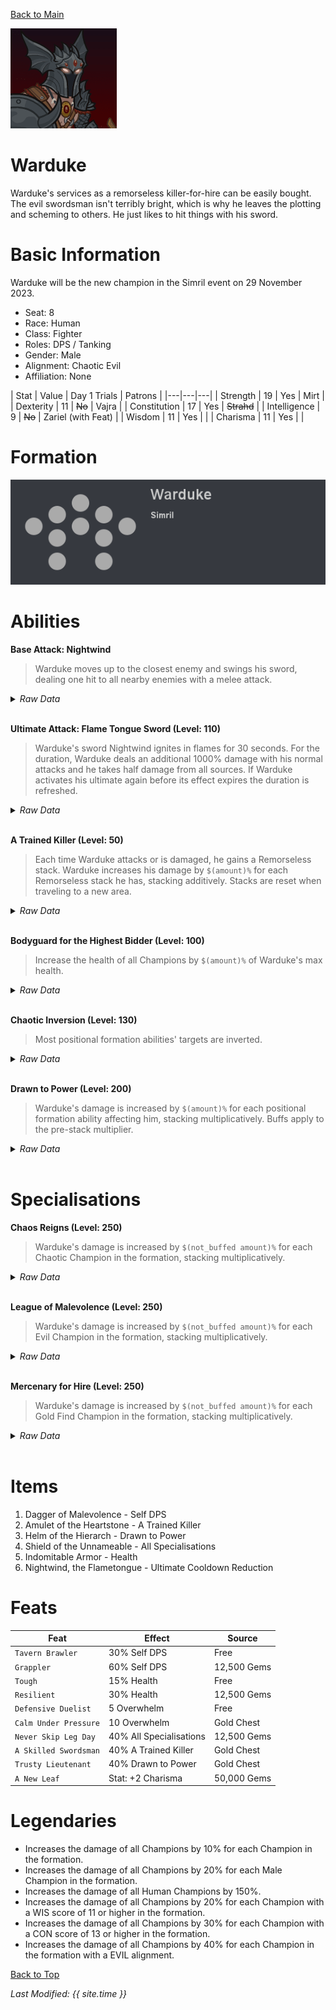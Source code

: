 [Back to Main](index.md)


![Profile Picture](images/portrait_warduke.png)

# Warduke

Warduke's services as a remorseless killer-for-hire can be easily bought. The evil swordsman isn't terribly bright, which is why he leaves the plotting and scheming to others. He just likes to hit things with his sword.

# Basic Information

Warduke will be the new champion in the Simril event on 29 November 2023.

* Seat: 8
* Race: Human
* Class: Fighter
* Roles: DPS / Tanking
* Gender: Male
* Alignment: Chaotic Evil
* Affiliation: None

| Stat | Value | Day 1 Trials | Patrons |
|---|---|---|
| Strength | 19 | Yes | Mirt |
| Dexterity | 11 | ~~No~~ | Vajra |
| Constitution | 17 | Yes | ~~Strahd~~ |
| Intelligence | 9 | ~~No~~ | Zariel (with Feat) |
| Wisdom | 11 | Yes | |
| Charisma | 11 | Yes | |

# Formation

![Formation Layout](images/formation_warduke.png)

# Abilities

**Base Attack: Nightwind**
> Warduke moves up to the closest enemy and swings his sword, dealing one hit to all nearby enemies with a melee attack.
<details><summary><em>Raw Data</em></summary>
<p>
<pre>
{
    "description": "Warduke moves up to the closest enemy and swings his sword, dealing one hit to all nearby enemies with a melee attack.",
    "long_description": "",
    "damage_modifier": 1,
    "damage_types": ["melee"],
    "graphic_id": 0,
    "target": "front",
    "aoe_radius": 150,
    "tags": [
        "melee",
        "aoe"
    ],
    "num_targets": 1,
    "animations": [{
        "damage_frame": 2,
        "jump_sound": 30,
        "sound_frames": {"2": 194},
        "target_offset_x": -34,
        "type": "melee_attack"
    }],
    "name": "Nightwind",
    "cooldown": 5,
    "id": 574
}
</pre>
</p>
</details>
<br />

**Ultimate Attack: Flame Tongue Sword (Level: 110)**
> Warduke's sword Nightwind ignites in flames for 30 seconds. For the duration, Warduke deals an additional 1000% damage with his normal attacks and he takes half damage from all sources. If Warduke activates his ultimate again before its effect expires the duration is refreshed.
<details><summary><em>Raw Data</em></summary>
<p>
<pre>
{
    "description": "Warduke's sword ignites in flames for 30 seconds. Warduke deals additional damage and takes half damage.",
    "long_description": "Warduke's sword Nightwind ignites in flames for 30 seconds. For the duration, Warduke deals an additional 1000% damage with his normal attacks and he takes half damage from all sources. If Warduke activates his ultimate again before its effect expires the duration is refreshed.",
    "damage_modifier": 1,
    "damage_types": ["magic"],
    "graphic_id": 16906,
    "target": "none",
    "aoe_radius": 0,
    "tags": ["ultimate"],
    "num_targets": 0,
    "animations": [{
        "duration": 30,
        "ultimate": "warduke",
        "animation_sequence_name": "ultimate",
        "type": "ultimate_attack",
        "no_damage_display": true
    }],
    "name": "Flame Tongue Sword",
    "cooldown": 120,
    "id": 575
}
</pre>
</p>
</details>
<br />

**A Trained Killer (Level: 50)**
> Each time Warduke attacks or is damaged, he gains a Remorseless stack. Warduke increases his damage by `$(amount)%` for each Remorseless stack he has, stacking additively. Stacks are reset when traveling to a new area.
<details><summary><em>Raw Data</em></summary>
<p>
<pre>
{
    "static_dps_mult": null,
    "required_level": 50,
    "effect": "effect_def,1269",
    "tip_text": "Every time warduke attacks or is damaged, he deals more damage on his next attack. This bonus resets when changing areas.",
    "name": "A Trained Killer",
    "id": 9615,
    "hero_id": 116,
    "upgrade_type": "unlock_ability",
    "default_enabled": 1,
    "required_upgrade_id": 0
}
{
    "effect_keys": [{
        "stack_title": "Remorseless Stacks",
        "stacks_multiply": false,
        "show_bonus": true,
        "effect_string": "hero_dps_multiplier_mult,100",
        "more_triggers": [
            {
                "action": {"type": "add_stack"},
                "trigger": "hero_attacked",
                "target": "self_slot"
            },
            {
                "action": {"type": "reset"},
                "trigger": "area_changed"
            }
        ],
        "stacks_on_trigger": "owner_attack"
    }],
    "requirements": "",
    "description": {"desc": "Each time $(source_hero) attacks or is damaged, he gains a Remorseless stack. $(source_hero) increases his damage by $(amount)% for each Remorseless stack he has, stacking additively. Stacks are reset when traveling to a new area."},
    "id": 1269,
    "flavour_text": "",
    "graphic_id": 16900,
    "properties": {
        "is_formation_ability": true,
        "owner_use_outgoing_description": true
    }
}
</pre>
</p>
</details>
<br />

**Bodyguard for the Highest Bidder (Level: 100)**
> Increase the health of all Champions by `$(amount)%` of Warduke's max health.
<details><summary><em>Raw Data</em></summary>
<p>
<pre>
{
    "static_dps_mult": null,
    "required_level": 100,
    "effect": "effect_def,1270",
    "name": "Bodyguard for the Highest Bidder",
    "id": 9616,
    "hero_id": 116,
    "upgrade_type": "unlock_ability",
    "default_enabled": 1,
    "required_upgrade_id": 0
}
{
    "effect_keys": [{
        "off_when_benched": true,
        "effect_string": "increase_health_by_source_percent,25",
        "targets": ["other"]
    }],
    "requirements": "",
    "description": {"desc": "Increase the health of all Champions by $(amount)% of $(source_hero)'s max health."},
    "id": 1270,
    "flavour_text": "",
    "graphic_id": 16901,
    "properties": {
        "is_formation_ability": true,
        "owner_use_outgoing_description": true
    }
}
</pre>
</p>
</details>
<br />

**Chaotic Inversion (Level: 130)**
> Most positional formation abilities' targets are inverted.
<details><summary><em>Raw Data</em></summary>
<p>
<pre>
{
    "static_dps_mult": null,
    "required_level": 130,
    "effect": "effect_def,1271",
    "tip_text": "Warduke inverts the targets of many positional formation abilities, opening up completely new formations.",
    "name": "Chaotic Inversion",
    "id": 9617,
    "hero_id": 116,
    "upgrade_type": "unlock_ability",
    "default_enabled": 1,
    "required_upgrade_id": 0
}
{
    "effect_keys": [{
        "off_when_benched": true,
        "effect_string": "invert_formation_ability_targets"
    }],
    "requirements": "",
    "description": {"desc": "Most positional formation abilities' targets are inverted."},
    "id": 1271,
    "flavour_text": "",
    "graphic_id": 16902,
    "properties": {
        "is_formation_ability": true,
        "owner_use_outgoing_description": true
    }
}
</pre>
</p>
</details>
<br />

**Drawn to Power (Level: 200)**
> Warduke's damage is increased by `$(amount)%` for each positional formation ability affecting him, stacking multiplicatively. Buffs apply to the pre-stack multiplier.
<details><summary><em>Raw Data</em></summary>
<p>
<pre>
{
    "static_dps_mult": null,
    "required_level": 200,
    "effect": "effect_def,1272",
    "name": "Drawn to Power",
    "id": 9618,
    "hero_id": 116,
    "upgrade_type": "unlock_ability",
    "default_enabled": 1,
    "required_upgrade_id": 0
}
{
    "effect_keys": [
        {
            "overlay": {
                "manual_graphic": "warduke_drawn_to_power",
                "y": -75
            },
            "effect_string": "warduke_drawn_to_power,100"
        },
        {
            "amount_expr": "upgrade_amount(9618,0)",
            "stack_title": "Positional Formation Abilities",
            "manual_stacking": true,
            "stacks_multiply": true,
            "show_bonus": true,
            "effect_string": "hero_dps_multiplier_mult,0"
        }
    ],
    "requirements": "",
    "description": {"desc": "$(source_hero)'s damage is increased by $(amount)% for each positional formation ability affecting him, stacking multiplicatively. Buffs apply to the pre-stack multiplier."},
    "id": 1272,
    "flavour_text": "",
    "graphic_id": 16903,
    "properties": {
        "indexed_effect_properties": true,
        "is_formation_ability": true,
        "default_bonus_index": 0,
        "owner_use_outgoing_description": true,
        "per_effect_index_bonuses": true
    }
}
</pre>
</p>
</details>
<br />

# Specialisations

**Chaos Reigns (Level: 250)**
> Warduke's damage is increased by `$(not_buffed amount)%` for each Chaotic Champion in the formation, stacking multiplicatively.
<details><summary><em>Raw Data</em></summary>
<p>
<pre>
{
    "static_dps_mult": null,
    "specialization_name": "Chaos Reigns",
    "required_level": 250,
    "effect": "effect_def,1273",
    "name": "Chaos Reigns",
    "specialization_graphic_id": 17036,
    "id": 9619,
    "hero_id": 116,
    "upgrade_type": "unlock_ability",
    "default_enabled": 1,
    "required_upgrade_id": 0,
    "specialization_description": "Warduke focuses on Chaos, increasing his damage."
}
{
    "effect_keys": [{
        "stack_title": "Chaotic Champions",
        "stacks_multiply": true,
        "effect_string": "hero_dps_mult_per_tagged_crusader_mult,100,chaotic"
    }],
    "requirements": "",
    "description": {"desc": "$(source_hero)'s damage is increased by $(not_buffed amount)% for each Chaotic Champion in the formation, stacking multiplicatively."},
    "id": 1273,
    "flavour_text": "",
    "graphic_id": 0,
    "properties": {
        "is_formation_ability": true,
        "spec_option_post_apply_info": "Champions in Formation Targeted: $num_stacks",
        "owner_use_outgoing_description": true,
        "type": "upgrade",
        "formation_circle_icon": false
    }
}
</pre>
</p>
</details>
<br />

**League of Malevolence (Level: 250)**
> Warduke's damage is increased by `$(not_buffed amount)%` for each Evil Champion in the formation, stacking multiplicatively.
<details><summary><em>Raw Data</em></summary>
<p>
<pre>
{
    "static_dps_mult": null,
    "specialization_name": "League of Malevolence",
    "required_level": 250,
    "effect": "effect_def,1275",
    "name": "League of Malevolence",
    "specialization_graphic_id": 16904,
    "id": 9621,
    "hero_id": 116,
    "upgrade_type": "unlock_ability",
    "default_enabled": 1,
    "required_upgrade_id": 0,
    "specialization_description": "Warduke focuses on evil, increasing his damage."
}
{
    "effect_keys": [{
        "stack_title": "Evil Champions",
        "stacks_multiply": true,
        "effect_string": "hero_dps_mult_per_tagged_crusader_mult,500,evil"
    }],
    "requirements": "",
    "description": {"desc": "$(source_hero)'s damage is increased by $(not_buffed amount)% for each Evil Champion in the formation, stacking multiplicatively."},
    "id": 1275,
    "flavour_text": "",
    "graphic_id": 0,
    "properties": {
        "is_formation_ability": true,
        "spec_option_post_apply_info": "Champions in Formation Targeted: $num_stacks",
        "owner_use_outgoing_description": true,
        "type": "upgrade",
        "formation_circle_icon": false
    }
}
</pre>
</p>
</details>
<br />

**Mercenary for Hire (Level: 250)**
> Warduke's damage is increased by `$(not_buffed amount)%` for each Gold Find Champion in the formation, stacking multiplicatively.
<details><summary><em>Raw Data</em></summary>
<p>
<pre>
{
    "static_dps_mult": null,
    "specialization_name": "Mercenary for Hire",
    "required_level": 250,
    "effect": "effect_def,1274",
    "name": "Mercenary for Hire",
    "specialization_graphic_id": 16905,
    "id": 9620,
    "hero_id": 116,
    "upgrade_type": "unlock_ability",
    "default_enabled": 1,
    "required_upgrade_id": 0,
    "specialization_description": "Warduke focuses on gold, increasing his damage."
}
{
    "effect_keys": [{
        "stack_title": "Gold Find Champions",
        "stacks_multiply": true,
        "effect_string": "hero_dps_mult_per_tagged_crusader_mult,300,gold"
    }],
    "requirements": "",
    "description": {"desc": "$(source_hero)'s damage is increased by $(not_buffed amount)% for each Gold Find Champion in the formation, stacking multiplicatively."},
    "id": 1274,
    "flavour_text": "",
    "graphic_id": 0,
    "properties": {
        "is_formation_ability": true,
        "spec_option_post_apply_info": "Champions in Formation Targeted: $num_stacks",
        "owner_use_outgoing_description": true,
        "type": "upgrade",
        "formation_circle_icon": false
    }
}
</pre>
</p>
</details>
<br />

# Items

1. Dagger of Malevolence - Self DPS
2. Amulet of the Heartstone - A Trained Killer
3. Helm of the Hierarch - Drawn to Power
4. Shield of the Unnameable - All Specialisations
5. Indomitable Armor - Health
6. Nightwind, the Flametongue - Ultimate Cooldown Reduction

# Feats

| Feat | Effect | Source |
|---|---|---|
| `Tavern Brawler` | 30% Self DPS | Free |
| `Grappler` | 60% Self DPS | 12,500 Gems |
| `Tough` | 15% Health | Free |
| `Resilient` | 30% Health | 12,500 Gems |
| `Defensive Duelist` | 5 Overwhelm | Free |
| `Calm Under Pressure` | 10 Overwhelm | Gold Chest |
| `Never Skip Leg Day` | 40% All Specialisations | 12,500 Gems |
| `A Skilled Swordsman` | 40% A Trained Killer | Gold Chest |
| `Trusty Lieutenant` | 40% Drawn to Power | Gold Chest |
| `A New Leaf` | Stat: +2 Charisma | 50,000 Gems |

# Legendaries

* Increases the damage of all Champions by 10% for each Champion in the formation.
* Increases the damage of all Champions by 20% for each Male Champion in the formation.
* Increases the damage of all Human Champions by 150%.
* Increases the damage of all Champions by 20% for each Champion with a WIS score of 11 or higher in the formation.
* Increases the damage of all Champions by 30% for each Champion with a CON score of 13 or higher in the formation.
* Increases the damage of all Champions by 40% for each Champion in the formation with a EVIL alignment.

[Back to Top](#top)

*Last Modified: {{ site.time }}*
